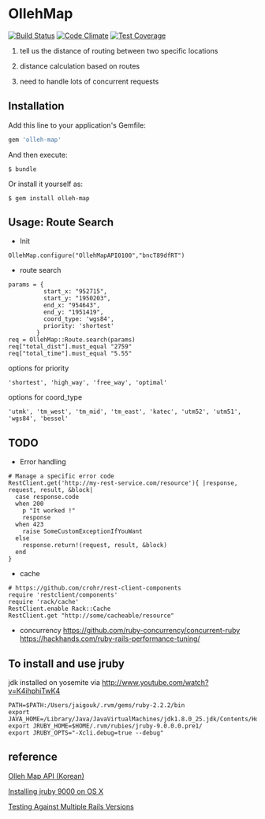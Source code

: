 # OllehMap

[![Build Status](https://travis-ci.org/jaigouk/olleh-map.svg)](https://travis-ci.org/jaigouk/olleh-map)
[![Code Climate](https://codeclimate.com/github/jaigouk/olleh-map/badges/gpa.svg)](https://codeclimate.com/github/jaigouk/olleh-map)
[![Test Coverage](https://codeclimate.com/github/jaigouk/olleh-map/badges/coverage.svg)](https://codeclimate.com/github/jaigouk/olleh-map)

1) tell us the distance of routing between two specific locations

2) distance calculation based on routes

3) need to handle lots of concurrent requests

## Installation

Add this line to your application's Gemfile:

```ruby
gem 'olleh-map'
```

And then execute:

    $ bundle

Or install it yourself as:

    $ gem install olleh-map

## Usage: Route Search 

* Init

```
OllehMap.configure("OllehMapAPI0100","bncT89dfRT")
```

* route search

```
params = {
          start_x: "952715",
          start_y: "1950203",
          end_x: "954643",
          end_y: "1951419",
          coord_type: 'wgs84',
          priority: 'shortest'
        }
req = OllehMap::Route.search(params)
req["total_dist"].must_equal "2759"
req["total_time"].must_equal "5.55"

```

options for priority
```
'shortest', 'high_way', 'free_way', 'optimal' 
```

options for coord_type
```
'utmk', 'tm_west', 'tm_mid', 'tm_east', 'katec', 'utm52', 'utm51', 'wgs84', 'bessel'
```

## TODO 

* Error handling

```
# Manage a specific error code
RestClient.get('http://my-rest-service.com/resource'){ |response, request, result, &block|
  case response.code
  when 200
    p "It worked !"
    response
  when 423
    raise SomeCustomExceptionIfYouWant
  else
    response.return!(request, result, &block)
  end
}
```

* cache
```
# https://github.com/crohr/rest-client-components
require 'restclient/components'
require 'rack/cache'
RestClient.enable Rack::Cache
RestClient.get "http://some/cacheable/resource"
```

* concurrency
https://github.com/ruby-concurrency/concurrent-ruby
https://hackhands.com/ruby-rails-performance-tuning/

## To install and use jruby

jdk installed on yosemite via http://www.youtube.com/watch?v=K4ihphiTwK4

```
PATH=$PATH:/Users/jaigouk/.rvm/gems/ruby-2.2.2/bin
export JAVA_HOME=/Library/Java/JavaVirtualMachines/jdk1.8.0_25.jdk/Contents/Home
export JRUBY_HOME=$HOME/.rvm/rubies/jruby-9.0.0.0.pre1/
export JRUBY_OPTS="-Xcli.debug=true --debug"
```

## reference

[Olleh Map API (Korean)](https://www.ollehmap.com/spacedata/)

[Installing jruby 9000 on OS X](http://rayhightower.com/blog/2015/03/03/jruby-9000-on-mac-os-x/)

[Testing Against Multiple Rails Versions](http://www.schneems.com/post/50991826838/testing-against-multiple-rails-versions/)